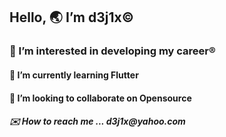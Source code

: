<h2>Hello, 🌏  I’m <b>d3j1x©</b></h2>
<h3>🏢 I’m interested in <b>developing my career®</b></h3>
<h4>🌱 I’m currently learning <b>Flutter</b></h4> 
<h4>🌴 I’m looking to collaborate on <b>Opensource</b> </h4>
<h5>✉️ How to reach me ... d3j1x@yahoo.com </h5> 

<!---
d3j1x/d3j1x is a ✨ special ✨ repository because its `README.md` (this file) appears on your GitHub profile.
You can click the Preview link to take a look at your changes.
--->
